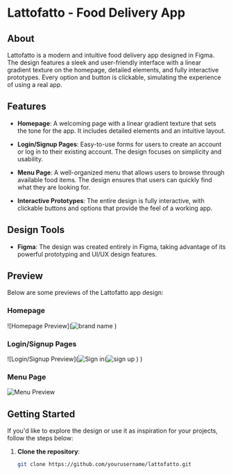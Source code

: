 # Lattofatto - Food Delivery App

## About

Lattofatto is a modern and intuitive food delivery app designed in Figma. The design features a sleek and user-friendly interface with a linear gradient texture on the homepage, detailed elements, and fully interactive prototypes. Every option and button is clickable, simulating the experience of using a real app.

## Features

- **Homepage**: A welcoming page with a linear gradient texture that sets the tone for the app. It includes detailed elements and an intuitive layout.
  
- **Login/Signup Pages**: Easy-to-use forms for users to create an account or log in to their existing account. The design focuses on simplicity and usability.

- **Menu Page**: A well-organized menu that allows users to browse through available food items. The design ensures that users can quickly find what they are looking for.

- **Interactive Prototypes**: The entire design is fully interactive, with clickable buttons and options that provide the feel of a working app.

## Design Tools

- **Figma**: The design was created entirely in Figma, taking advantage of its powerful prototyping and UI/UX design features.

## Preview

Below are some previews of the Lattofatto app design:

### Homepage
![Homepage Preview](![brand name](https://github.com/user-attachments/assets/c3d20cea-888f-4d8e-9fa8-68618e656983)
)

### Login/Signup Pages
![Login/Signup Preview](![Sign in](https://github.com/user-attachments/assets/c57c8700-d99e-4cbd-bc2c-f6fd10fa3615)(![sign up](https://github.com/user-attachments/assets/66cc1a1f-847b-4ab7-ab4a-cfe8974abb22)
)
)

### Menu Page
![Menu Preview](![Menu](https://github.com/user-attachments/assets/d69d60a4-cb09-493d-85ed-10a3f4bfafb6)
)

## Getting Started

If you'd like to explore the design or use it as inspiration for your projects, follow the steps below:

1. **Clone the repository**:
   ```bash
   git clone https://github.com/yourusername/lattofatto.git
